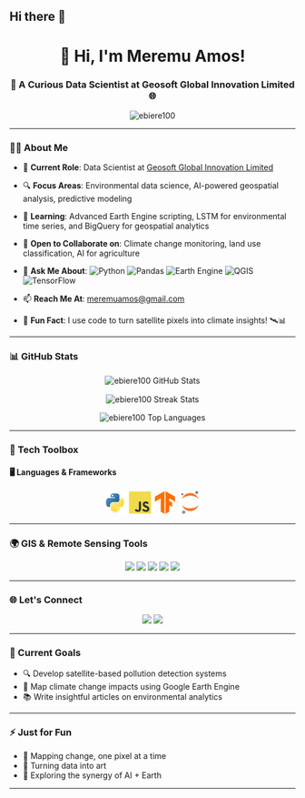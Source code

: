 ## Hi there 👋

<!--
**ebiere100/ebiere100** is a ✨ _special_ ✨ repository because its `README.md` (this file) appears on your GitHub profile.

Here are some ideas to get you started:

- 🔭 I’m currently working on ...
- 🌱 I’m currently learning ...
- 👯 I’m looking to collaborate on ...
- 🤔 I’m looking for help with ...
- 💬 Ask me about ...
- 📫 How to reach me: ...
- 😄 Pronouns: ...
- ⚡ Fun fact: ...
-->
<h1 align="center">👋 Hi, I'm Meremu Amos!</h1>
<h3 align="center">🚀 A Curious Data Scientist at Geosoft Global Innovation Limited 🌐</h3>

<p align="center">
  <img src="https://komarev.com/ghpvc/?username=ebiere100&label=Profile%20views&color=0e75b6&style=flat" alt="ebiere100" />
</p>

---

### 👨‍💻 About Me

- 🏢 **Current Role**: Data Scientist at [Geosoft Global Innovation Limited](#)
- 🔍 **Focus Areas**: Environmental data science, AI-powered geospatial analysis, predictive modeling
- 🌱 **Learning**: Advanced Earth Engine scripting, LSTM for environmental time series, and BigQuery for geospatial analytics
- 🤝 **Open to Collaborate on**: Climate change monitoring, land use classification, AI for agriculture
- 💬 **Ask Me About**:
  ![Python](https://img.shields.io/badge/-Python-3776AB?style=for-the-badge&logo=python&logoColor=white)
  ![Pandas](https://img.shields.io/badge/-Pandas-150458?style=for-the-badge&logo=pandas&logoColor=white)
  ![Earth Engine](https://img.shields.io/badge/-EarthEngine-34A853?style=for-the-badge&logo=googleearth&logoColor=white)
  ![QGIS](https://img.shields.io/badge/-QGIS-589632?style=for-the-badge&logo=qgis&logoColor=white)
  ![TensorFlow](https://img.shields.io/badge/-TensorFlow-FF6F00?style=for-the-badge&logo=tensorflow&logoColor=white)

- 📫 **Reach Me At**: [meremuamos@gmail.com](mailto:meremuamos@gmail.com)
- 🧠 **Fun Fact**: I use code to turn satellite pixels into climate insights! 🛰️📊

---

### 📊 GitHub Stats  

<p align="center">
  <img align="center" src="https://github-readme-stats.vercel.app/api?username=ebiere100&show_icons=true&hide_border=true&theme=tokyonight" alt="ebiere100 GitHub Stats" />
</p>  
<p align="center">
  <img align="center" src="https://github-readme-streak-stats.herokuapp.com/?user=ebiere100&theme=tokyonight&hide_border=true" alt="ebiere100 Streak Stats" />
</p>  
<p align="center">
  <img align="center" src="https://github-readme-stats.vercel.app/api/top-langs/?username=ebiere100&layout=compact&theme=tokyonight&hide_border=true" alt="ebiere100 Top Languages" />
</p>  

---

### 🧰 Tech Toolbox

#### 🖥️ Languages & Frameworks
<p align="center">
  <a href="#"><img src="https://raw.githubusercontent.com/devicons/devicon/master/icons/python/python-original.svg" width="40" height="40" alt="Python" /></a>
  <a href="#"><img src="https://raw.githubusercontent.com/devicons/devicon/master/icons/javascript/javascript-original.svg" width="40" height="40" alt="JavaScript" /></a>
  <a href="#"><img src="https://raw.githubusercontent.com/devicons/devicon/master/icons/tensorflow/tensorflow-original.svg" width="40" height="40" alt="TensorFlow" /></a>
  <a href="#"><img src="https://raw.githubusercontent.com/devicons/devicon/master/icons/jupyter/jupyter-original.svg" width="40" height="40" alt="Jupyter" /></a>
</p>

---

### 🌍 GIS & Remote Sensing Tools

<p align="center">
  <a href="https://earthengine.google.com/" target="_blank"><img src="https://img.shields.io/badge/Google%20Earth%20Engine-%234285F4.svg?style=for-the-badge&logo=googleearth&logoColor=white" /></a>
  <a href="https://qgis.org/" target="_blank"><img src="https://img.shields.io/badge/QGIS-%23A6CE39.svg?style=for-the-badge&logo=qgis&logoColor=white" /></a>
  <a href="https://www.esri.com/en-us/arcgis/about-arcgis/overview" target="_blank"><img src="https://img.shields.io/badge/ArcGIS-%23f47920.svg?style=for-the-badge&logo=arcgis&logoColor=white" /></a>
  <a href="https://saga-gis.sourceforge.io/en/index.html" target="_blank"><img src="https://img.shields.io/badge/SAGA%20GIS-%23005588.svg?style=for-the-badge&logo=geography&logoColor=white" /></a>
  <a href="https://postgis.net/" target="_blank"><img src="https://img.shields.io/badge/PostGIS-%234F5155.svg?style=for-the-badge&logo=postgresql&logoColor=white" /></a>
</p>

---

### 🌐 Let's Connect

<p align="center">
  <a href="https://linkedin.com/in/meremuamos" target="_blank"><img src="https://img.shields.io/badge/LinkedIn-%230A66C2.svg?style=for-the-badge&logo=linkedin&logoColor=white" /></a>
  <a href="mailto:meremuamos@gmail.com"><img src="https://img.shields.io/badge/Email-%23D14836.svg?style=for-the-badge&logo=gmail&logoColor=white" /></a>
</p>

---

### 🎯 Current Goals

- 🔍 Develop satellite-based pollution detection systems  
- 📡 Map climate change impacts using Google Earth Engine  
- 📚 Write insightful articles on environmental analytics  

---

### ⚡ Just for Fun  

- 🧭 Mapping change, one pixel at a time  
- 🎨 Turning data into art  
- 🤖 Exploring the synergy of AI + Earth  

---

